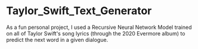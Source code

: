 # Taylor_Swift_Text_Generator
As a fun personal project, I used a Recursive Neural Network Model trained on all of Taylor Swift's song lyrics (through the 2020 Evermore album) to predict the next word in a given dialogue.
